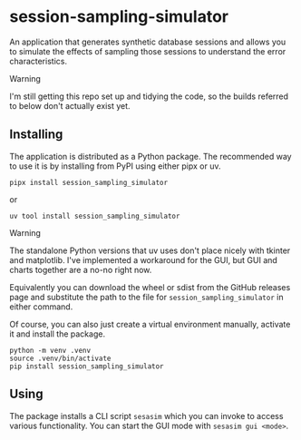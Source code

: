 # session-sampling-simulator

An application that generates synthetic database sessions and allows you to simulate the effects of sampling those sessions to understand the error characteristics.

> [!WARNING]
> I'm still getting this repo set up and tidying the code, so the builds referred to below don't actually exist yet.

## Installing

The application is distributed as a Python package. 
The recommended way to use it is by installing from PyPI using either pipx or uv.

    pipx install session_sampling_simulator

or

    uv tool install session_sampling_simulator

> [!WARNING]
> The standalone Python versions that uv uses don't place nicely with tkinter and matplotlib.
> I've implemented a workaround for the GUI, but GUI and charts together are a no-no right now.

Equivalently you can download the wheel or sdist from the GitHub releases page and substitute the path to the file for `session_sampling_simulator` in either command.

Of course, you can also just create a virtual environment manually, activate it and install the package.

    python -m venv .venv
    source .venv/bin/activate
    pip install session_sampling_simulator

## Using

The package installs a CLI script `sesasim` which you can invoke to access various functionality. 
You can start the GUI mode with `sesasim gui <mode>`.
